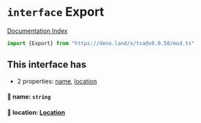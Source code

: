 # `interface` Export

[Documentation Index](../README.md)

```ts
import {Export} from "https://deno.land/x/tsa@v0.0.50/mod.ts"
```

## This interface has

- 2 properties:
[name](#-name-string),
[location](#-location-location)


#### 📄 name: `string`



#### 📄 location: [Location](../interface.Location/README.md)



